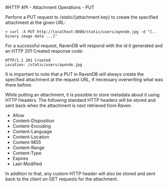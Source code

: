 #HTTP API - Attachment Operations - PUT

Perform a PUT request to /static/{attachment key} to create the specified attachment at the given URL:

    > curl -X PUT http://localhost:8080/static/users/ayende.jpg -d "[.. binary image data ...]"

For a successful request, RavenDB will respond with the id it generated and an HTTP 201 Created response code:

    HTTP/1.1 201 Created
    Location: /static/users/ayende.jpg

It is important to note that a PUT in RavenDB will always create the specified attachment at the request URL, if necessary overwriting what was there before.

While putting an attachment, it is possible to store metadata about it using HTTP Headers. The following standard HTTP headers will be stored and sent back when the attachment is next retrieved from Raven.

* Allow
* Content-Disposition
* Content-Encoding
* Content-Language
* Content-Location
* Content-MD5
* Content-Range
* Content-Type
* Expires
* Last-Modified

In addition to that, any custom HTTP header will also be stored and sent back to the client on GET requests for the attachment.
